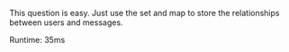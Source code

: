This question is easy. Just use the set and map to store the relationships between users and messages.

Runtime: 35ms
